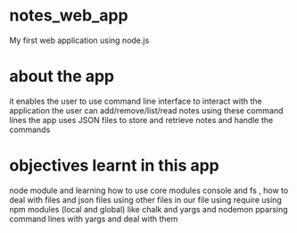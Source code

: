 # notes_web_app
My first web application using node.js 
# about the app 
it enables the user to use command line interface to interact with the application
the user can add/remove/list/read notes using these command lines
the app uses JSON files to store and retrieve notes and handle the commands
# objectives learnt in this app 
node module and learning how to use core modules console and fs , how to deal with files and json files 
using other files in our file using require
using npm modules (local and global) like chalk and yargs and nodemon
pparsing command lines with yargs and deal with them 
